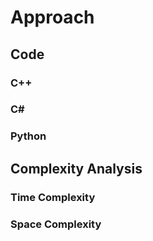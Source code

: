 # Approach

## Code
### C++
### C\#
### Python
## Complexity Analysis
### Time Complexity

### Space Complexity